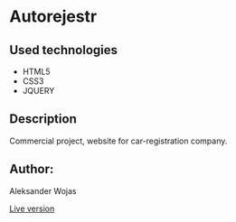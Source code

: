 # Autorejestr

## Used technologies

- HTML5
- CSS3
- JQUERY

## Description

Commercial project, website for car-registration company.

## Author:

Aleksander Wojas

[Live version](http://www.auto-rejestr.pl)

